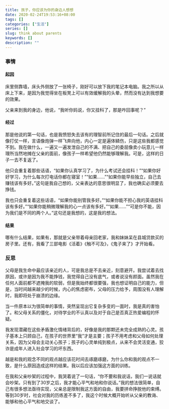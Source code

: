 ```yaml
---
title: 孩子，你应该为你的身边人想想
date: 2020-02-24T19:53:16+08:00
tags: []
categories: ["生活"]
series: []
slug: think about parents
keywords: []
description: ""
---
```


### 事情

#### 起因

床里侧靠墙，床头外侧放了一张椅子，刚好可以放下我的笔记本电脑。我之所以从床上下来，是因为我觉得坐在板凳上可以有效缓解我的头晕，然而没有达到我想要的效果。

父亲来到我的身边，他说，“我听你妈说，你又挂科了，那是咋回事呢？”

#### 经过

那是他说的第一句话，也是我愤怒失去该有的理智前所记住的最后一句话。之后就像打仗一样，言语像炮弹一样飞奔向他，内心一定是遍体鳞伤，只是这些我都感觉不到。我在做什么，一遍又一遍发泄自己的不满、把自己的委屈像卖小玩意儿一样理所当然地摊在父亲的面前，像孩子一样希望他仍然能够理解我。可是，这样的日子一去不复返了。

他只会重复着那些话语，“如果你认真学习了，为什么考试还会挂科！”“如果你好好学习，为什么每次打电话你都在寝室！”“如果……”“如果你能早些独立，自己去赚钱该有多好。”这句是我自己想的，父亲表达的意思很明显了，我也确实必须要去挣钱。

我也只会重复着这些话语，“如果你能别管我多好。”“如果你能不担心我的英语挂科该有多好。”“如果你能稍微理解我的心一点该有多好。”“如果……”“可是你不能，因为我们是不同的两个人。”这句还是我想的，这是我的想法。

#### 结果

哪有什么结果，如果有，那就是父亲带着母亲回老家，我和妹妹呆在县城贷款买的房子里。还有，我看了三部电影《活着》《触不可及》，《鬼子来了》才开始看。

### 反思

父母是我生命中最应该亲近的人，可是我总是不去亲近，刻意避开。我尝试着去找原因，或许是因为我不能挣钱，我觉得自己没有底气，或者说没有颜面。虽然我在任何人面前都不遮掩我的软弱，但是我始终都很要强，我也想证明自己的能力，但是，当时间越来越少的时候，内心的焦虑密布，父母的压力给予，周围没有人理解时，我即将处于崩溃的边缘。

当一件原本以为很简单的事情，突然呈现出它复杂多变的一面时，我是真的害怕了。和父母关系的僵化，对待学业的不认真以及对于自己是否真正热爱编程的怀疑。

我发现潜藏在这些矛盾激化情绪背后的，好像是我的那颗还未完全成熟的心灵。孩子基本上只顾自己，在孩子的世界里“我”才是主要；孩子不用考虑和父母如何处理关系，因为父母会主动关心孩子；孩子的心灵单纯到极点，从来不会灵活变通，狡诈是成年人进入社会学习的坏东西。

越是和我的观念不同的观点越应该花时间去琢磨琢磨，为什么你和我的观点不一致，是什么原因造成这样的结果。我以后应该加强这方面的训练。

在我和父亲吵架的过程中，我哭着说了一句话，“你不要和我说话，我们一说话就会吵架。只有到了30岁之后，我才能心平气和地和你说话。”我的想法很简单，自己有很多想法亟待实现，父亲总是限制我这方面的自由，我要拼命挣脱他的束缚。等到30岁时，社会对我的历练差不多了，我这个时候大概开始听从父亲的教诲、能够和他心平气和地交谈了。